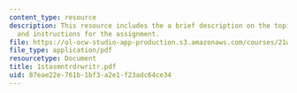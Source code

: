 ```yaml
---
content_type: resource
description: This resource includes the a brief description on the topic Media Artifacts
  and instructions for the assignment.
file: https://ol-ocw-studio-app-production.s3.amazonaws.com/courses/21w-730-4-expository-writing-analyzing-mass-media-spring-2001/87eae22e761b1bf3a2e1f23adc64ce34_1stasmntrdrwritr.pdf
file_type: application/pdf
resourcetype: Document
title: 1stasmntrdrwritr.pdf
uid: 87eae22e-761b-1bf3-a2e1-f23adc64ce34
---
```

